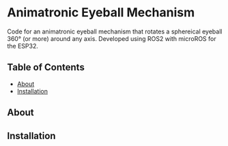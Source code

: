 # Animatronic Eyeball Mechanism
Code for an animatronic eyeball mechanism that rotates a sphereical eyeball 360° (or more) around any axis. Developed using ROS2 with microROS for the ESP32.

## Table of Contents

<!--ts-->
   * [About](#about)
   * [Installation](#installation)
<!--te-->

## About

## Installation
